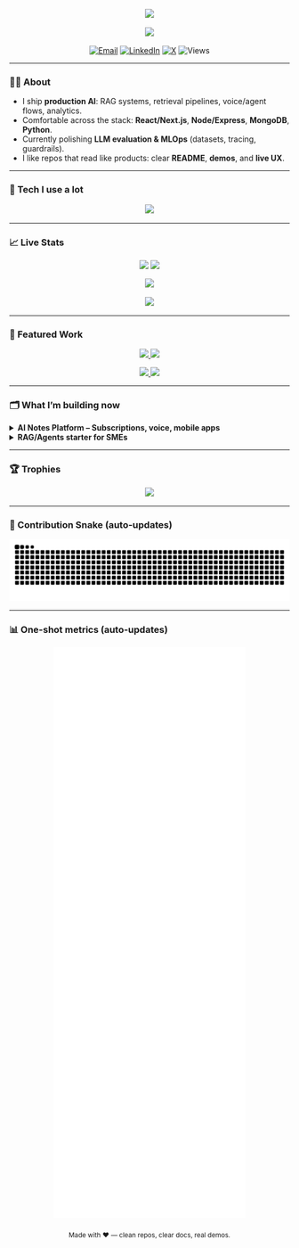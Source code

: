 <!-- HERO -->
<p align="center">
  <img src="https://capsule-render.vercel.app/api?type=waving&height=240&text=Muhammad%20Wasif&desc=AI%20Engineer%20•%20Full-Stack%20Developer&fontAlignY=38&color=0:0f2027,100:203a43&fontColor=fff&descAlignY=60" />
</p>

<p align="center">
  <!-- Animated typing headline -->
  <img src="https://readme-typing-svg.demolab.com?font=Inter&weight=600&size=28&pause=1200&duration=2800&center=true&vCenter=true&width=900&lines=I+build+AI-powered+products+end-to-end.;LLMs%2C+RAG%2C+Agents+%7C+React%2FNode%2FMongoDB+%7C+Python%2FPyTorch;Clean+architecture.+Scalable+infra.+Real+business+impact." />
</p>

<!-- QUICK LINKS -->
<p align="center">
  <a href="mailto:mwasifanwar@gmail.com"><img alt="Email" src="https://img.shields.io/badge/Email-mwasifanwar%40gmail.com-EA4335?style=for-the-badge&logo=gmail&logoColor=white"></a>
  <a href="https://linkedin.com/in/muhammad-wasif-191223245"><img alt="LinkedIn" src="https://img.shields.io/badge/LinkedIn-Muhammad%20Wasif-0A66C2?style=for-the-badge&logo=linkedin&logoColor=white"></a>
  <a href="https://x.com/mwasifanwar"><img alt="X" src="https://img.shields.io/badge/Twitter%20%2F%20X-@mwasifanwar-111?style=for-the-badge&logo=x&logoColor=white"></a>
  <img alt="Views" src="https://komarev.com/ghpvc/?username=mwasifanwar&style=for-the-badge&color=brightgreen&label=PROFILE+VIEWS">
</p>

---

### 👨‍💻 About
- I ship **production AI**: RAG systems, retrieval pipelines, voice/agent flows, analytics.
- Comfortable across the stack: **React/Next.js**, **Node/Express**, **MongoDB**, **Python**.
- Currently polishing **LLM evaluation & MLOps** (datasets, tracing, guardrails).
- I like repos that read like products: clear **README**, **demos**, and **live UX**.

---

### 🧰 Tech I use a lot
<p align="center">
  <img src="https://skillicons.dev/icons?i=python,pytorch,fastapi,react,nextjs,ts,nodejs,express,mongodb,postgres,redis,docker,git,github,linux,vercel,cloudflare,tailwind,vscode&perline=10" />
</p>

---

### 📈 Live Stats
<p align="center">
  <img height="165" src="https://github-readme-stats.vercel.app/api?username=mwasifanwar&show_icons=true&count_private=true&theme=tokyonight&hide_border=true" />
  <img height="165" src="https://github-readme-streak-stats.herokuapp.com?user=mwasifanwar&theme=tokyonight&hide_border=true" />
</p>

<p align="center">
  <img height="165" src="https://github-readme-stats.vercel.app/api/top-langs/?username=mwasifanwar&layout=compact&theme=tokyonight&hide_border=true&langs_count=10" />
</p>

<!-- Activity graph -->
<p align="center">
  <img src="https://github-readme-activity-graph.vercel.app/graph?username=mwasifanwar&theme=react-dark&hide_border=true&bg_color=0d1117&radius=8" />
</p>

---

### 🚀 Featured Work
<p align="center">
  <a href="https://github.com/mwasifanwar/stock-predictor-pro">
    <img src="https://github-readme-stats.vercel.app/api/pin/?username=mwasifanwar&repo=stock-predictor-pro&theme=tokyonight" />
  </a>
  <a href="https://github.com/mwasifanwar/YOLO-v8-Football-Analytics">
    <img src="https://github-readme-stats.vercel.app/api/pin/?username=mwasifanwar&repo=YOLO-v8-Football-Analytics&theme=tokyonight" />
  </a>
</p>
<p align="center">
  <a href="https://github.com/mwasifanwar/Library-Management-System-Nodejs">
    <img src="https://github-readme-stats.vercel.app/api/pin/?username=mwasifanwar&repo=Library-Management-System-Nodejs&theme=tokyonight" />
  </a>
  <a href="https://github.com/mwasifanwar/BMI-Calculator-React-App">
    <img src="https://github-readme-stats.vercel.app/api/pin/?username=mwasifanwar&repo=BMI-Calculator-React-App&theme=tokyonight" />
  </a>
</p>

---

### 🗂️ What I’m building now
<details>
  <summary><b>AI Notes Platform – Subscriptions, voice, mobile apps</b></summary>
  • Web: React + Node/Express + Stripe (Apple/Google Pay)  
  • Voice: Whisper + TTS, natural assistant flow  
  • Mobile: Shared backend APIs and auth
</details>

<details>
  <summary><b>RAG/Agents starter for SMEs</b></summary>
  Opinionated starter with E2E eval, retrieval testing, guardrails, dashboards.
</details>

---

### 🏆 Trophies
<p align="center">
  <img src="https://github-profile-trophy.vercel.app/?username=mwasifanwar&theme=dracula&margin-w=12&no-frame=true&row=1" />
</p>

---

### 🐍 Contribution Snake (auto-updates)
<p align="center">
  <img src="https://raw.githubusercontent.com/mwasifanwar/mwasifanwar/output/github-contribution-grid-snake.svg" alt="snake"/>
</p>

---

### 📊 One-shot metrics (auto-updates)
<p align="center">
  <img src="https://raw.githubusercontent.com/mwasifanwar/mwasifanwar/main/metrics.svg" alt="metrics" />
</p>

<!-- Footer -->
<p align="center">
  <sub>Made with ♥ — clean repos, clear docs, real demos.</sub>
</p>
